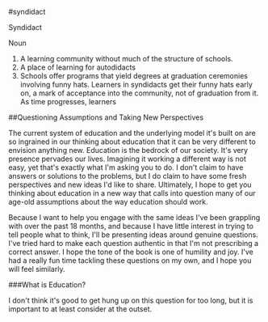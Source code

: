 #syndidact

Syndidact

Noun

1. A learning community without much of the structure of schools.
2. A place of learning for autodidacts
2. Schools offer programs that yield degrees at graduation ceremonies involving funny hats. Learners in syndidacts get their funny hats early on, a mark of acceptance into the community, not of graduation from it. As time progresses, learners


##Questioning Assumptions and Taking New Perspectives

The current system of education and the underlying model it's built on are so ingrained in our thinking about education that it can be very different to envision anything new. Education is the bedrock of our society. It's very presence pervades our lives. Imagining it working a different way is not easy, yet that's exactly what I'm asking you to do. I don't claim to have answers or solutions to the problems, but I do claim to have some fresh perspectives and new ideas I'd like to share. Ultimately, I hope to get you thinking about education in a new way that calls into question many of our age-old assumptions about the way education should work.

Because I want to help you engage with the same ideas I've been grappling with over the past 18 months, and because I have little interest in trying to tell people what to think, I'll be presenting ideas around genuine questions. I've tried hard to make each question authentic in that I'm not prescribing a correct answer. I hope the tone of the book is one of humility and joy. I've had a really fun time tackling these questions on my own, and I hope you will feel similarly.

###What is Education?

I don't think it's good to get hung up on this question for too long, but it is important to at least consider at the outset. 
